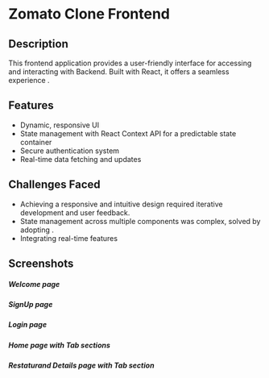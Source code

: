 # Zomato Clone Frontend

## Description

This frontend application provides a user-friendly interface for accessing and interacting with Backend. Built with React, it offers a seamless experience .

## Features

- Dynamic, responsive UI 
- State management with React Context API for a predictable state container
- Secure authentication system
- Real-time data fetching and updates 

## Challenges Faced

- Achieving a responsive and intuitive design required iterative development and user feedback.
- State management across multiple components was complex, solved by adopting .
- Integrating real-time features 

## Screenshots

##### Welcome page

##### SignUp page

##### Login page

##### Home page with Tab sections

##### Restaturand Details page with Tab section
